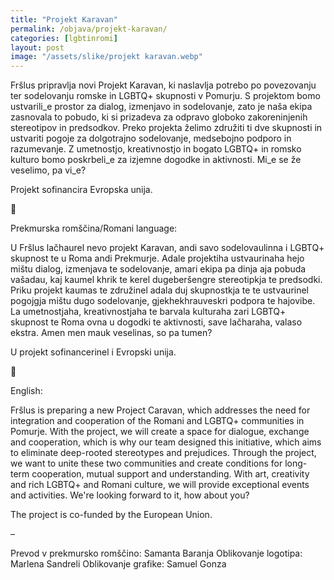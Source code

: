 ```yaml
---
title: "Projekt Karavan"
permalink: /objava/projekt-karavan/
categories: [lgbtinromi]
layout: post
image: "/assets/slike/projekt karavan.webp"
---
```


Fršlus pripravlja novi Projekt Karavan, ki naslavlja potrebo po povezovanju ter sodelovanju romske in LGBTQ+ skupnosti v Pomurju. S projektom bomo ustvarili_e prostor za dialog, izmenjavo in sodelovanje, zato je naša ekipa zasnovala to pobudo, ki si prizadeva za odpravo globoko zakoreninjenih stereotipov in predsodkov. Preko projekta želimo združiti ti dve skupnosti in ustvariti pogoje za dolgotrajno sodelovanje, medsebojno podporo in razumevanje. Z umetnostjo, kreativnostjo in bogato LGBTQ+ in romsko kulturo bomo poskrbeli_e za izjemne dogodke in aktivnosti. Mi_e se že veselimo, pa vi_e?

Projekt sofinancira Evropska unija.

🌺

Prekmurska romščina/Romani language:

U Fršlus lačhaurel nevo projekt Karavan, andi savo sodelovaulinna i LGBTQ+ skupnost te u Roma andi Prekmurje. Adale projektiha ustvaurinaha hejo mištu dialog, izmenjava te sodelovanje, amari ekipa pa dinja aja pobuda vašadau, kaj kaumel khrik te kerel dugeberšengre stereotipkja te predsodki. Priku projekt kaumas te združinel adala duj skupnostkja te te ustvaurinel pogojgja mištu dugo sodelovanje, gjekhekhrauveskri podpora te hajovibe. La umetnostjaha, kreativnostjaha te barvala kulturaha zari LGBTQ+ skupnost te Roma ovna u dogodki te aktivnosti, save lačharaha, valaso ekstra. Amen men mauk veselinas, so pa tumen?

U projekt sofinancerinel i Evropski unija.

🌺

English:

Fršlus is preparing a new Project Caravan, which addresses the need for integration and cooperation of the Romani and LGBTQ+ communities in Pomurje. With the project, we will create a space for dialogue, exchange and cooperation, which is why our team designed this initiative, which aims to eliminate deep-rooted stereotypes and prejudices. Through the project, we want to unite these two communities and create conditions for long-term cooperation, mutual support and understanding. With art, creativity and rich LGBTQ+ and Romani culture, we will provide exceptional events and activities. We're looking forward to it, how about you?

The project is co-funded by the European Union.

–

Prevod v prekmursko romščino: Samanta Baranja
Oblikovanje logotipa: Marlena Sandreli
Oblikovanje grafike: Samuel Gonza
